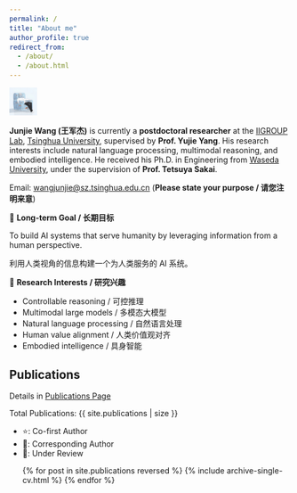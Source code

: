 ```yaml
---
permalink: /
title: "About me"
author_profile: true
redirect_from: 
  - /about/
  - /about.html
---
```


<img src="/images/avatar-logo.jpg" width="10%">

**Junjie Wang (王军杰)** is currently a **postdoctoral researcher** at the [IIGROUP Lab](https://sites.google.com/view/iigroup-thu), [Tsinghua University](https://www.tsinghua.edu.cn/en/), supervised by **Prof. Yujie Yang**. 
His research interests include natural language processing, multimodal reasoning, and embodied intelligence. He received his Ph.D. in Engineering from [Waseda University](https://www.waseda.jp/top/en/), under the supervision of **Prof. Tetsuya Sakai**.

Email: wangjunjie@sz.tsinghua.edu.cn (**Please state your purpose / 请您注明来意**)

🌌 **Long-term Goal / 长期目标**

To build AI systems that serve humanity by leveraging information from a human perspective.

利用人类视角的信息构建一个为人类服务的 AI 系统。

🔎 **Research Interests / 研究兴趣**

- Controllable reasoning / 可控推理
- Multimodal large models / 多模态大模型
- Natural language processing / 自然语言处理
- Human value alignment / 人类价值观对齐
- Embodied intelligence / 具身智能

## Publications

Details in [Publications Page](https://wangjunjie-ai.github.io/publications/)

<p>Total Publications: {{ site.publications | size }}</p>

- ⭐: Co-first Author
- 🚩: Corresponding Author
- 💭: Under Review

<ul>{% for post in site.publications reversed %}
  {% include archive-single-cv.html %}
{% endfor %}</ul>